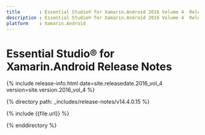 ```yaml
---
title       : Essential Studio® for Xamarin.Android 2016 Volume 4  Release Notes
description : Essential Studio® for Xamarin.Android 2016 Volume 4  Release Notes
platform    : Xamarin.Android
---
```


# Essential Studio® for Xamarin.Android Release Notes

{% include release-info.html date=site.releasedate.2016_vol_4 version=site.version.2016_vol_4 %} 

{% directory path: _includes/release-notes/v14.4.0.15 %}

{% include {{file.url}} %}

{% enddirectory %}